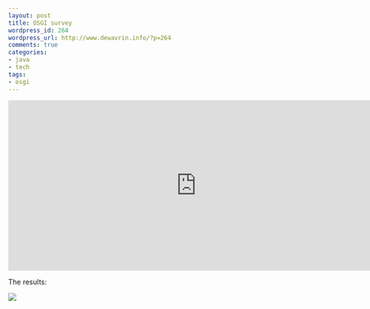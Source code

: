 ```yaml
--- 
layout: post
title: OSGI survey
wordpress_id: 264
wordpress_url: http://www.dewavrin.info/?p=264
comments: true
categories: 
- java
- tech
tags: 
- osgi
---
```

<iframe src="https://docs.google.com/spreadsheet/embeddedform?formkey=ckhzRjlyekdjYWtGZnlKYlZUYU0zM0E6MA.." width="760" height="344" frameborder="0" marginheight="0" marginwidth="0">Loading...</iframe>

The results:

![](https://docs.google.com/spreadsheet/oimg?key=0Akkf5_MgAMxgckhzRjlyekdjYWtGZnlKYlZUYU0zM0E&oid=2&zx=2cx0p6mjlgp5)
